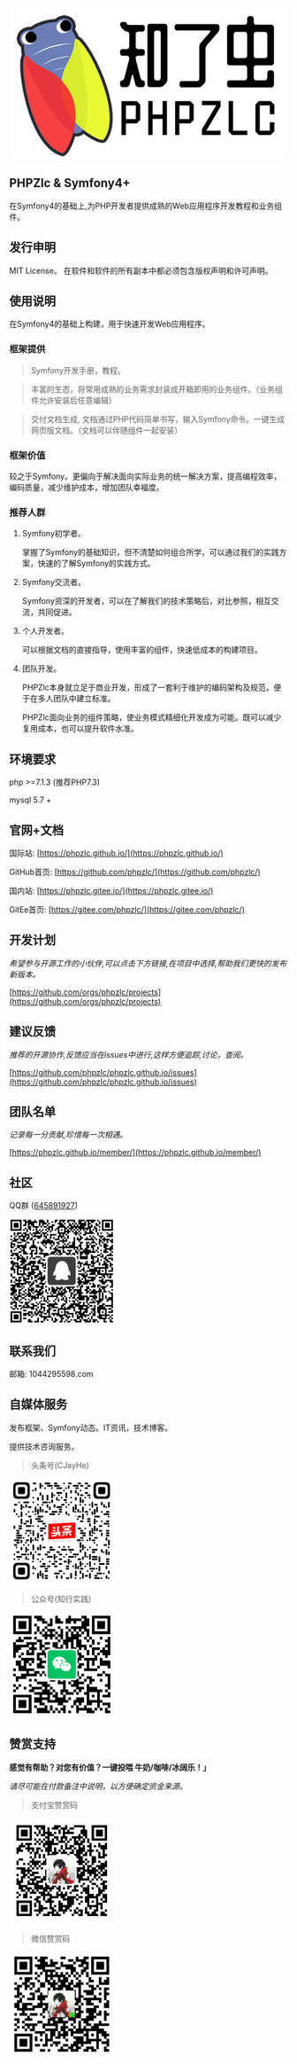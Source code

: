 ![](/assets/logo-shense-600.png)

## PHPZlc & Symfony4+

在Symfony4的基础上,为PHP开发者提供成熟的Web应用程序开发教程和业务组件。

## 发行申明

MIT License。 在软件和软件的所有副本中都必须包含版权声明和许可声明。

## 使用说明

在Symfony4的基础上构建，用于快速开发Web应用程序。

### 框架提供

> Symfony开发手册，教程。 

> 丰富的生态，将常用成熟的业务需求封装成开箱即用的业务组件。（业务组件允许安装后任意编辑）

> 交付文档生成, 文档通过PHP代码简单书写，输入Symfony命令。一键生成网页版文档。（文档可以伴随组件一起安装）

### 框架价值

较之于Symfony。更偏向于解决面向实际业务的统一解决方案，提高编程效率，编码质量，减少维护成本，增加团队幸福度。

### 推荐人群

1. Symfony初学者。
    
    掌握了Symfony的基础知识，但不清楚如何组合所学，可以通过我们的实践方案，快速的了解Symfony的实践方式。

2. Symfony交流者。

    Symfony资深的开发者，可以在了解我们的技术策略后，对比参照，相互交流，共同促进。

3. 个人开发者。

    可以根据文档的直接指导，使用丰富的组件，快速低成本的构建项目。

4. 团队开发。

    PHPZlc本身就立足于商业开发，形成了一套利于维护的编码架构及规范，便于在多人团队中建立标准。
    
    PHPZlc面向业务的组件策略，使业务模式精细化开发成为可能。既可以减少复用成本，也可以提升软件水准。

## 环境要求

php >=7.1.3 (推荐PHP7.3)

mysql 5.7 +

## 官网+文档

国际站: [https://phpzlc.github.io/](https://phpzlc.github.io/)

GitHub首页: [https://github.com/phpzlc/](https://github.com/phpzlc/)

国内站: [https://phpzlc.gitee.io/](https://phpzlc.gitee.io/)

GitEe首页: [https://gitee.com/phpzlc/](https://gitee.com/phpzlc/)

## 开发计划

*希望参与开源工作的小伙伴,可以点击下方链接,在项目中选择,帮助我们更快的发布新版本。*

[https://github.com/orgs/phpzlc/projects](https://github.com/orgs/phpzlc/projects)

## 建议反馈

*推荐的开源协作,反馈应当在issues中进行,这样方便追踪,讨论，查阅。*

[https://github.com/phpzlc/phpzlc.github.io/issues](https://github.com/phpzlc/phpzlc.github.io/issues) 

## 团队名单

*记录每一分贡献,珍惜每一次相遇。*

[https://phpzlc.github.io/member/](https://phpzlc.github.io/member/)
    
## 社区
 
QQ群 ([645891927](https://jq.qq.com/?_wv=1027&k=ZpwdagVG))

![](/assets/images/qq-qun.png)

## 联系我们

邮箱: 1044295598.com
 
## 自媒体服务
 
发布框架、Symfony动态。IT资讯，技术博客。

提供技术咨询服务。
 
> 头条号(CJayHe)

![](/assets/images/toutiao-jay.png)

> 公众号(知行实践)

![](/assets/images/zxsjgzh-2.png)
 
## 赞赏支持

**感觉有帮助？对您有价值？一键投喂 牛奶/咖啡/冰阔乐！」**

*请尽可能在付款备注中说明，以方便确定资金来源。*
 
> 支付宝赞赏码

![支付包付款码](/assets/images/pay/alipay-1.png)

> 微信赞赏码

![微信支付付款码](/assets/images/pay/wechat-1.png)






